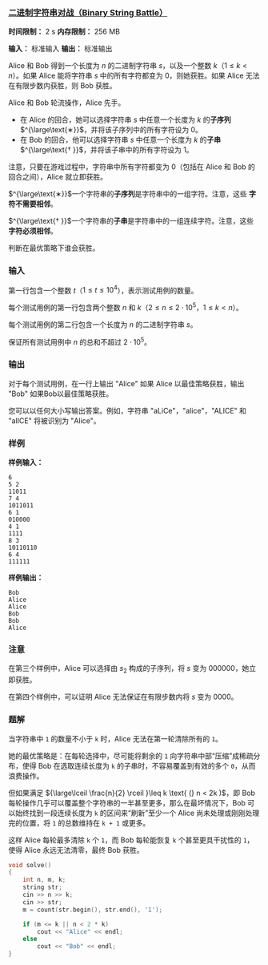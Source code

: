 ### [二进制字符串对战（Binary String Battle）](https://codeforces.com/contest/2123/problem/D)

**时间限制：** 2 s
**内存限制：** 256 MB

**输入：** 标准输入
**输出：** 标准输出



Alice 和 Bob 得到一个长度为 $n$ 的二进制字符串 $s$，以及一个整数 $k$（$1 \leq k < n$）。如果 Alice 能将字符串 $s$ 中的所有字符都变为 0，则她获胜。如果 Alice 无法在有限步数内获胜，则 Bob 获胜。

Alice 和 Bob 轮流操作，Alice 先手。

- 在 Alice 的回合，她可以选择字符串 $s$ 中任意一个长度为 $k$ 的**子序列** $^{\large\text{∗}}$，并将该子序列中的所有字符设为 0。
- 在 Bob 的回合，他可以选择字符串 $s$ 中任意一个长度为 $k$ 的**子串** $^{\large\text{† }}$，并将该子串中的所有字符设为 1。

注意，只要在游戏过程中，字符串中所有字符都变为 0（包括在 Alice 和 Bob 的回合之间），Alice 就立即获胜。



$^{\large\text{∗}}$一个字符串的**子序列**是字符串中的一组字符。注意，这些 **字符不需要相邻**。

$^{\large\text{† }}$一个字符串的**子串**是字符串中的一组连续字符。注意，这些 **字符必须相邻**。

判断在最优策略下谁会获胜。







### 输入

第一行包含一个整数 $t$（$1 \leq t \leq 10^4$），表示测试用例的数量。

每个测试用例的第一行包含两个整数 $n$ 和 $k$（$2 \leq n \leq 2 \cdot 10^5$，$1 \leq k < n$）。

每个测试用例的第二行包含一个长度为 $n$ 的二进制字符串 $s$。

保证所有测试用例中 $n$ 的总和不超过 $2 \cdot 10^5$。





### 输出

对于每个测试用例，在一行上输出 "Alice" 如果 Alice 以最佳策略获胜，输出 "Bob" 如果Bob以最佳策略获胜。

您可以以任何大小写输出答案。例如，字符串 "aLiCe"，"alice"，"ALICE" 和 "alICE" 将被识别为 "Alice"。





### 样例

**样例输入：**

```
6
5 2
11011
7 4
1011011
6 1
010000
4 1
1111
8 3
10110110
6 4
111111
```



**样例输出：**

```
Bob
Alice
Alice
Bob
Bob
Alice
```





### 注意

在第三个样例中，Alice 可以选择由 $s_2$ 构成的子序列，将 $s$ 变为 $000000$，她立即获胜。

在第四个样例中，可以证明 Alice 无法保证在有限步数内将 $s$ 变为 $0000$。





### 题解

当字符串中 `1` 的数量不小于 `k` 时，Alice 无法在第一轮清除所有的 `1`。

她的最优策略是：在每轮选择中，尽可能将剩余的 `1` 向字符串中部“压缩”成稀疏分布，使得 Bob 在选取连续长度为 `k` 的子串时，不容易覆盖到有效的多个 `0`，从而浪费操作。

但如果满足 ${\large\lceil \frac{n}{2} \rceil }\leq k \text{ (} n < 2k )$，即 Bob 每轮操作几乎可以覆盖整个字符串的一半甚至更多，那么在最坏情况下，Bob 可以始终找到一段连续长度为 `k` 的区间来“刷新”至少一个 Alice 尚未处理或刚刚处理完的位置，将 `1` 的总数维持在 `k + 1` 或更多。

这样 Alice 每轮最多清除 `k` 个 `1`，而 Bob 每轮能恢复 `k` 个甚至更具干扰性的 `1`，使得 Alice 永远无法清零，最终 Bob 获胜。



```cpp
void solve()
{
	int n, m, k;
	string str;
	cin >> n >> k;
	cin >> str;
	m = count(str.begin(), str.end(), '1');

	if (m <= k || n < 2 * k)
		cout << "Alice" << endl;
	else
		cout << "Bob" << endl;
}
```